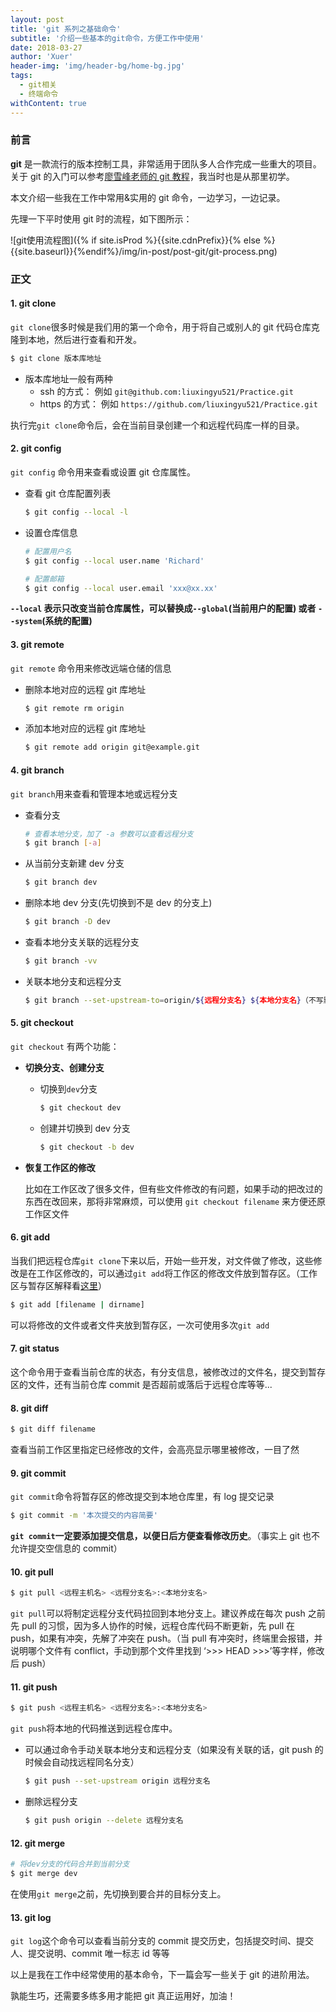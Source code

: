 ```yaml
---
layout: post
title: 'git 系列之基础命令'
subtitle: '介绍一些基本的git命令，方便工作中使用'
date: 2018-03-27
author: 'Xuer'
header-img: 'img/header-bg/home-bg.jpg'
tags:
  - git相关
  - 终端命令
withContent: true
---
```


### 前言

**git** 是一款流行的版本控制工具，非常适用于团队多人合作完成一些重大的项目。关于 git 的入门可以参考[廖雪峰老师的 git 教程](https://www.liaoxuefeng.com/wiki/0013739516305929606dd18361248578c67b8067c8c017b000)，我当时也是从那里初学。

本文介绍一些我在工作中常用&实用的 git 命令，一边学习，一边记录。

先理一下平时使用 git 时的流程，如下图所示：

![git使用流程图]({% if site.isProd %}{{site.cdnPrefix}}{% else %}{{site.baseurl}}{%endif%}/img/in-post/post-git/git-process.png)

### 正文

#### 1. git clone

`git clone`很多时候是我们用的第一个命令，用于将自己或别人的 git 代码仓库克隆到本地，然后进行查看和开发。

```sh
$ git clone 版本库地址
```

- 版本库地址一般有两种
  - ssh 的方式：
    例如 `git@github.com:liuxingyu521/Practice.git`
  - https 的方式：
    例如 `https://github.com/liuxingyu521/Practice.git`

执行完`git clone`命令后，会在当前目录创建一个和远程代码库一样的目录。

#### 2. git config

`git config` 命令用来查看或设置 git 仓库属性。

- 查看 git 仓库配置列表
  ```sh
  $ git config --local -l
  ```
- 设置仓库信息
  ```sh
  # 配置用户名
  $ git config --local user.name 'Richard'

  # 配置邮箱
  $ git config --local user.email 'xxx@xx.xx'
  ```

**`--local` 表示只改变当前仓库属性，可以替换成`--global`(当前用户的配置) 或者 `--system`(系统的配置)**

#### 3. git remote

`git remote` 命令用来修改远端仓储的信息

- 删除本地对应的远程 git 库地址

  ```sh
  $ git remote rm origin
  ```

- 添加本地对应的远程 git 库地址

  ```sh
  $ git remote add origin git@example.git
  ```

#### 4. git branch

`git branch`用来查看和管理本地或远程分支

- 查看分支

  ```sh
  # 查看本地分支，加了 -a 参数可以查看远程分支
  $ git branch [-a]
  ```

- 从当前分支新建 dev 分支

  ```sh
  $ git branch dev
  ```

- 删除本地 dev 分支(先切换到不是 dev 的分支上)

  ```sh
  $ git branch -D dev
  ```

- 查看本地分支关联的远程分支

  ```sh
  $ git branch -vv
  ```

- 关联本地分支和远程分支

  ```sh
  $ git branch --set-upstream-to=origin/${远程分支名} ${本地分支名}（不写默认当前分支）
  ```

#### 5. git checkout

`git checkout` 有两个功能：

- **切换分支、创建分支**

  - 切换到`dev`分支
    ```sh
    $ git checkout dev
    ```
  - 创建并切换到 dev 分支
    ```sh
    $ git checkout -b dev
    ```

- **恢复工作区的修改**

  比如在工作区改了很多文件，但有些文件修改的有问题，如果手动的把改过的东西在改回来，那将非常麻烦，可以使用 `git checkout filename` 来方便还原工作区文件

#### 6. git add

当我们把远程仓库`git clone`下来以后，开始一些开发，对文件做了修改，这些修改是在工作区修改的，可以通过`git add`将工作区的修改文件放到暂存区。（工作区与暂存区解释看[这里](https://www.liaoxuefeng.com/wiki/0013739516305929606dd18361248578c67b8067c8c017b000/0013745374151782eb658c5a5ca454eaa451661275886c6000)）

```sh
$ git add [filename | dirname]
```

可以将修改的文件或者文件夹放到暂存区，一次可使用多次`git add`

#### 7. git status

这个命令用于查看当前仓库的状态，有分支信息，被修改过的文件名，提交到暂存区的文件，还有当前仓库 commit 是否超前或落后于远程仓库等等...

#### 8. git diff

```sh
$ git diff filename
```

查看当前工作区里指定已经修改的文件，会高亮显示哪里被修改，一目了然

#### 9. git commit

`git commit`命令将暂存区的修改提交到本地仓库里，有 log 提交记录

```sh
$ git commit -m '本次提交的内容简要'
```

**`git commit`一定要添加提交信息，以便日后方便查看修改历史**。（事实上 git 也不允许提交空信息的 commit）

#### 10. git pull

```sh
$ git pull <远程主机名> <远程分支名>:<本地分支名>
```

`git pull`可以将制定远程分支代码拉回到本地分支上。建议养成在每次 push 之前先 pull 的习惯，因为多人协作的时候，远程仓库代码不断更新，先 pull 在 push，如果有冲突，先解了冲突在 push。（当 pull 有冲突时，终端里会报错，并说明哪个文件有 conflict，手动到那个文件里找到 ‘>>> HEAD >>>’等字样，修改后 push）

#### 11. git push

```sh
$ git push <远程主机名> <远程分支名>:<本地分支名>
```

`git push`将本地的代码推送到远程仓库中。

- 可以通过命令手动关联本地分支和远程分支（如果没有关联的话，git push 的时候会自动找远程同名分支）

  ```sh
  $ git push --set-upstream origin 远程分支名
  ```

- 删除远程分支

  ```sh
  $ git push origin --delete 远程分支名
  ```

#### 12. git merge

```sh
# 将dev分支的代码合并到当前分支
$ git merge dev
```

在使用`git merge`之前，先切换到要合并的目标分支上。

#### 13. git log

`git log`这个命令可以查看当前分支的 commit 提交历史，包括提交时间、提交人、提交说明、commit 唯一标志 id 等等

以上是我在工作中经常使用的基本命令，下一篇会写一些关于 git 的进阶用法。

孰能生巧，还需要多练多用才能把 git 真正运用好，加油！
